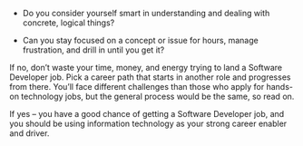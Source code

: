 -  Do you consider yourself smart in understanding and dealing with concrete, logical things?

-  Can you stay focused on a concept or issue for hours, manage frustration, and drill in until you get it?

If no, don’t waste your time, money, and energy trying to land a Software Developer job. Pick a career path that starts in another role and progresses from there. You’ll face different challenges than those who apply for hands-on technology jobs, but the general process would be the same, so read on.

If yes – you have a good chance of getting a Software Developer job, and you should be using information technology as your strong career enabler and driver.